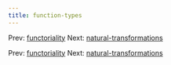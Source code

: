 ```yaml
---
title: function-types
---
```




Prev: [functoriality](functoriality.md) Next:
[natural-transformations](natural-transformations.md)

Prev: [functoriality](functoriality.md) Next:
[natural-transformations](natural-transformations.md)
